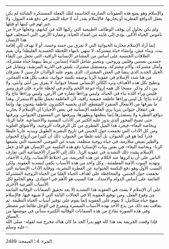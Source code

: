 ------------------------------------------------------------------------

والإسلام وهو يضع هذه العقوبات الصارمة الحاسمة لتلك الفعلة المستنكرة
الشائنة لم يكن يغفل الدوافع الفطرية أو يحاربها. فالإسلام يقدر أنه لا
حيلة للبشر في دفع هذه الميول، ولا خير لهم في كبتها أو قتلها.  
ولم يكن يحاول أن يوقف الوظائف الطبيعية التي ركبها الله في كيانهم، وجعلها
جزءا من ناموس الحياة الأكبر، يؤدي إلى غايته من امتداد الحياة، وعمارة
الأرض، التي استخلف فيها هذا الإنسان.  
إنما أراد الإسلام محاربة الحيوانية التي لا تفرق بين جسد وجسد، أو لا تهدف
إلى إقامة بيت، وبناء عش، وإنشاء حياة مشتركة، لا تنتهي بانتهاء اللحظة
الجسدية الغليظة! وأن يقيم العلاقات الجنسية على أساس من المشاعر الإنسانية
الراقية، التي تجعل من التقاء جسدين نفسين وقلبين وروحين، وبتعبير شامل
التقاء إنسانين، تربط بينهما حياة مشتركة، وآمال مشتركة، وآلام مشتركة،
ومستقبل مشترك، يلتقي في الذرية المرتقبة، ويتقابل في الجيل الجديد الذي
ينشأ في العش المشترك، الذي يقوم عليه الوالدان حارسين لا يفترقان.  
من هنا شدد الإسلام في عقوبة الزنا بوصفه نكسة حيوانية، تذهب بكل هذه
المعاني، وتطيح بكل هذه الأهداف وترد الكائن الإنساني مسخا حيوانيا، لا
يفرق بين أنثى وأنثى، ولا بين ذكر وذكر. مسخا كل همه إرواء جوعة اللحم
والدم في لحظة عابرة. فإن فرق وميز فليس وراء اللذة بناء في الحياة، وليس
وراءها عمارة في الأرض، وليس وراءها نتاج ولا إرادة نتاج! بل ليس وراءها
عاطفة حقيقية راقية، لأن العاطفة تحمل طابع الاستمرار. وهذا ما يفرقها من
الانفعال المنفرد المتقطع، الذي يحسبه الكثيرون عاطفة يتغنون بها، وإنما هي
انفعال حيواني يتزيا بزي العاطفة الإنسانية في بعض الأحيان! إن الإسلام لا
يحارب دوافع الفطرة ولا يستقذرها إنما ينظمها ويطهرها، ويرفعها عن المستوي
الحيواني، ويرقيها حتى تصبح المحور الذي يدور عليه الكثير من الآداب
النفسية والاجتماعية. فأما الزنا- وبخاصة البغاء- فيجرد هذا الميل الفطري
من كل الرفرفات الروحية، والأشواق العلوية ومن كل الآداب التي تجمعت حول
الجنس في تاريخ البشرية الطويل ويبديه عاريا غليظا قذرا كما هو في الحيوان،
بل أشد غلظا من الحيوان. ذلك أن كثيرا من أزواج الحيوان والطير تعيش
متلازمة، في حياة زوجية منظمة، بعيدة عن الفوضى الجنسية التي يشيعها الزنا-
وبخاصة البغاء- في بعض بيئات الإنسان! دفع هذه النكسة عن الإنسان هو الذي
جعل الإسلام يشدد ذلك التشديد في عقوبة الزنا.. ذلك إلى الأضرار الاجتماعية
التي تعارف الناس على أن يذكروها عند الكلام عن هذه الجريمة، من اختلاط
الأنساب، وإثارة الأحقاد، وتهديد البيوت الآمنة المطمئنة.. وكل واحد من هذه
الأسباب يكفي لتشديد العقوبة. ولكن السبب الأول وهو دفع النكسة الحيوانية
عن الفطرة البشرية، ووقاية الآداب الإنسانية التي تجمعت حول الجنس،
والمحافظة على أهداف الحياة العليا من الحياة الزوجية المشتركة القائمة على
أساس الدوام والامتداد.. هذا السبب هو الأهم في اعتقادي. وهو الجامع لكل
الأسباب الفرعية الأخرى.  
على أن الإسلام لا يشدد في العقوبة هذا التشديد إلا بعد تحقيق الضمانات
الوقائية المانعة من وقوع الفعل، ومن توقيع العقوبة إلا في الحالات الثابتة
التي لا شبهة فيها. فالإسلام منهج حياة متكامل، لا يقوم على العقوبة إنما
يقوم على توفير أسباب الحياة النظيفة. ثم يعاقب بعد ذلك من يدع الأخذ بهذه
الأسباب الميسرة ويتمرغ في الوحل طائعا غير مضطر.  
وفي هذه السورة نماذج من هذه الضمانات الوقائية الكثيرة ستأتي في موضعها من
السياق..  
فإذا وقعت الجريمة بعد هذا كله فهو يدرأ الحد ما كان هناك مخرج منه لقوله-
صلى الله عليه وسلم-:

------------------------------------------------------------------------

الجزء: 4 ¦ الصفحة: 2489
